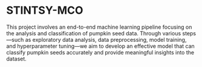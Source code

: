 # STINTSY-MCO

This project involves an end-to-end machine learning pipeline focusing on the analysis and classification of pumpkin seed data. Through various steps—such as exploratory data analysis, data preprocessing, model training, and hyperparameter tuning—we aim to develop an effective model that can classify pumpkin seeds accurately and provide meaningful insights into the dataset.

